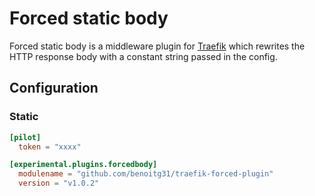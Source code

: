 # Forced static body

Forced static body is a middleware plugin for [Traefik](https://github.com/traefik/traefik) which rewrites the HTTP response body
with a constant string passed in the config.

## Configuration

### Static

```toml
[pilot]
  token = "xxxx"

[experimental.plugins.forcedbody]
  modulename = "github.com/benoitg31/traefik-forced-plugin"
  version = "v1.0.2"
```


